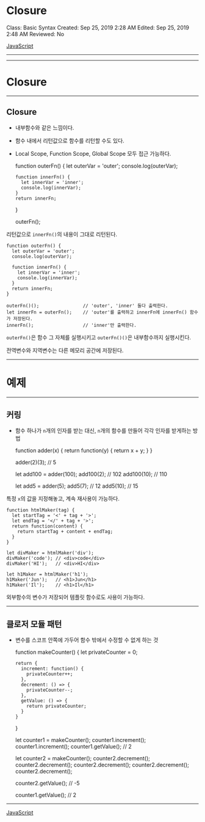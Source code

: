 # Closure

Class: Basic Syntax
Created: Sep 25, 2019 2:28 AM
Edited: Sep 25, 2019 2:48 AM
Reviewed: No

[JavaScript](./JavaScript-22d52fd4-fa33-4035-9899-e1f4222518ae.csv)

---

---

# Closure

---

## Closure

- 내부함수와 같은 느낌이다.
- 함수 내에서 리턴값으로 함수를 리턴할 수도 있다.
- Local Scope, Function Scope, Global Scope 모두 접근 가능하다.

    function outerFn() {
      let outerVar = 'outer';
      console.log(outerVar);
    
      function innerFn() {
        let innerVar = 'inner';
        console.log(innerVar);
      }
      return innerFn;
    }
    
    outerFn();

리턴값으로 `innerFn()`의 내용이 그대로 리턴된다.

    function outerFn() {
      let outerVar = 'outer';
      console.log(outerVar);
    
      function innerFn() {
        let innerVar = 'inner';
        console.log(innerVar);
      }
      return innerFn;
    }
    
    outerFn()();                // 'outer', 'inner' 둘다 출력한다.
    let innerFn = outerFn();    // 'outer'를 출력하고 innerFn에 innerFn() 함수가 저장된다.
    innerFn();                  // 'inner'만 출력한다.

`outerFn()`은 함수 그 자체를 실행시키고 `outerFn()()`은 내부함수까지 실행시킨다.

전역변수와 지역변수는 다른 메모리 공간에 저장된다.

---

# 예제

---

## 커링

- 함수 하나가 `n`개의 인자를 받는 대신, `n`개의 함수를 만들어 각각 인자를 받게하는 방법

    function adder(x) {
      return function(y) {
        return x + y;
      }
    }
    
    adder(2)(3);  // 5

    let add100 = adder(100);
    add100(2);    // 102
    add100(10);   // 110
    
    let add5 = adder(5);
    add5(7);      // 12
    add5(10);     // 15

특정 `x`의 값을 지정해놓고, 계속 재사용이 가능하다.

    function htmlMaker(tag) {
      let startTag = '<' + tag + '>';
      let endTag = '</' + tag + '>';
      return function(content) {
        return startTag + content + endTag;
      }
    }

    let divMaker = htmlMaker('div');
    divMaker('code'); // <div>code</div>
    divMaker('HI');   // <div>HI</div>
    
    let h1Maker = htmlMaker('h1');
    h1Maker('Jun');   // <h1>Jun</h1>
    h1Maker('Il');    // <h1>Il</h1>

외부함수의 변수가 저장되어 템플릿 함수로도 사용이 가능하다.

---

## 클로저 모듈 패턴

- 변수를 스코프 안쪽에 가두어 함수 밖에서 수정할 수 없게 하는 것

    function makeCounter() {
      let privateCounter = 0;
    
      return {
        increment: function() {
          privateCounter++;
        },
        decrement: () => {
          privateCounter--;
        },
        getValue: () => { 
          return privateCounter; 
        }
      }
    }

    let counter1 = makeCounter();
    counter1.increment();
    counter1.increment();
    counter1.getValue();    // 2
    
    let counter2 = makeCounter();
    counter2.decrement();
    counter2.decrement();
    counter2.decrement();
    counter2.decrement();
    counter2.decrement();
    
    counter2.getValue();    // -5
    
    counter1.getValue();    // 2

---

[JavaScript](./JavaScript-22d52fd4-fa33-4035-9899-e1f4222518ae.csv)